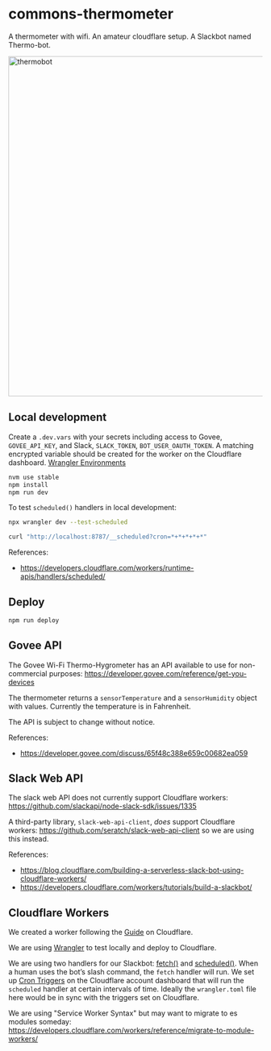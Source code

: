 # commons-thermometer

A thermometer with wifi. An amateur cloudflare setup. A Slackbot named Thermo-bot.

<img width="675" alt="thermobot" src="https://github.com/paulathevalley/commons-thermometer/assets/768965/64e0f231-23e3-4059-b5c7-811fb89a5370">

## Local development

Create a `.dev.vars` with your secrets including access to Govee, `GOVEE_API_KEY`, and Slack, `SLACK_TOKEN`, `BOT_USER_OAUTH_TOKEN`. A matching encrypted variable should be created for the worker on the Cloudflare dashboard. [Wrangler Environments](https://developers.cloudflare.com/workers/wrangler/environments/)

```sh
nvm use stable
npm install
npm run dev
```

To test `scheduled()` handlers in local development:

```sh
npx wrangler dev --test-scheduled

curl "http://localhost:8787/__scheduled?cron=*+*+*+*+*"
```

References:

- https://developers.cloudflare.com/workers/runtime-apis/handlers/scheduled/

## Deploy

```sh
npm run deploy
```

## Govee API

The Govee Wi-Fi Thermo-Hygrometer has an API available to use for non-commercial purposes: https://developer.govee.com/reference/get-you-devices

The thermometer returns a `sensorTemperature` and a `sensorHumidity` object with values. Currently the temperature is in Fahrenheit.

The API is subject to change without notice.

References:

- https://developer.govee.com/discuss/65f48c388e659c00682ea059

## Slack Web API

The slack web API does not currently support Cloudflare workers: https://github.com/slackapi/node-slack-sdk/issues/1335

A third-party library, `slack-web-api-client`, _does_ support Cloudflare workers: https://github.com/seratch/slack-web-api-client so we are using this instead.

References:

- https://blog.cloudflare.com/building-a-serverless-slack-bot-using-cloudflare-workers/
- https://developers.cloudflare.com/workers/tutorials/build-a-slackbot/

## Cloudflare Workers

We created a worker following the [Guide](https://developers.cloudflare.com/workers/get-started/guide/) on Cloudflare.

We are using [Wrangler](https://developers.cloudflare.com/workers/wrangler/install-and-update/) to test locally and deploy to Cloudflare.

We are using two handlers for our Slackbot: [fetch()](https://developers.cloudflare.com/workers/runtime-apis/handlers/fetch/) and [scheduled()](https://developers.cloudflare.com/workers/runtime-apis/handlers/scheduled/). When a human uses the bot’s slash command, the `fetch` handler will run. We set up [Cron Triggers](https://developers.cloudflare.com/workers/configuration/cron-triggers/) on the Cloudflare account dashboard that will run the `scheduled` handler at certain intervals of time. Ideally the `wrangler.toml` file here would be in sync with the triggers set on Cloudflare.

We are using "Service Worker Syntax" but may want to migrate to es modules someday: https://developers.cloudflare.com/workers/reference/migrate-to-module-workers/
